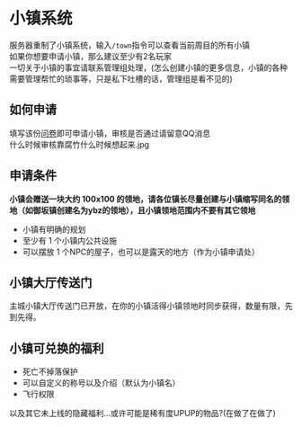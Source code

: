 # 小镇系统

服务器重制了小镇系统，输入`/town`指令可以查看当前周目的所有小镇  
如果你想要申请小镇，那么建议至少有2名玩家  
一切关于小镇的事宜请联系管理组处理，(怎么创建小镇的更多信息，小镇的各种需要管理帮忙的琐事等，只是私下吐槽的话，管理组是看不见的)  

## 如何申请

填写该份[问卷](https://wj.qq.com/s2/23141342/734f/)即可申请小镇，审核是否通过请留意QQ消息  
什么时候审核靠腐竹什么时候想起来.jpg

## 申请条件

**小镇会赠送一块大约 100x100 的领地，请各位镇长尽量创建与小镇缩写同名的领地（如御坂镇创建名为ybz的领地），且小镇领地范围内不要有其它领地**

* 小镇有明确的规划
* 至少有 1 个小镇内公共设施
* 可以摆放 1 个NPC的屋子，也可以是露天的地方（作为小镇申请处）

## 小镇大厅传送门

主城小镇大厅传送门已开放，在你的小镇活得小镇领地时同步获得，数量有限，先到先得。

## 小镇可兑换的福利

* 死亡不掉落保护
* 可以自定义的称号以及介绍（默认为小镇名）
* 飞行权限

以及其它未上线的隐藏福利...或许可能是稀有度UPUP的物品?(在做了在做了)
